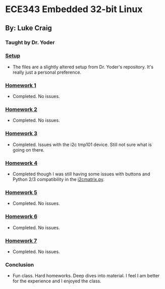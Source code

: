 # ECE343 Embedded 32-bit Linux
## By: Luke Craig
### Taught by Dr. Yoder

### [Setup](setup)
- The files are a slightly altered setup from Dr. Yoder's repository. It's really just a personal preference.

### [Homework 1](hw01)
- Completed. No issues. 

### [Homework 2](hw02)
- Completed. No issues.

### [Homework 3](hw03)
- Completed. Issues with the i2c tmp101 device. Still not sure what is going on there.

### [Homework 4](hw04)
- Completed though I was still having some issues with buttons and Python 2/3 compatibility in the [i2cmatrix.py](hw04/i2cmatrix.py).

### [Homework 5](hw05)
- Completed. No issues.

### [Homework 6](hw06)
- Completed. No issues.

### [Homework 7](hw07)
- Completed. No issues.

### Conclusion
- Fun class. Hard homeworks. Deep dives into material. I feel I am better for the experience and I enjoyed the class.
